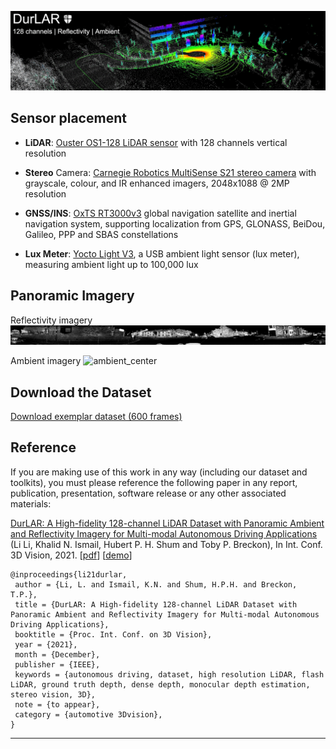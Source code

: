 ![DurLAR](https://github.com/l1997i/DurLAR/blob/main/head.png?raw=true)

## Sensor placement

- **LiDAR**: [Ouster OS1-128 LiDAR sensor](https://ouster.com/products/os1-lidar-sensor/) with 128 channels vertical resolution

- **Stereo** Camera: [Carnegie Robotics MultiSense S21 stereo camera](https://carnegierobotics.com/products/multisense-s21/) with grayscale, colour, and IR enhanced imagers, 2048x1088 @ 2MP resolution

- **GNSS/INS**: [OxTS RT3000v3](https://www.oxts.com/products/rt3000-v3/) global navigation satellite and inertial navigation system, supporting localization from GPS, GLONASS, BeiDou, Galileo, PPP and SBAS constellations

- **Lux Meter**: [Yocto Light V3](http://www.yoctopuce.com/EN/products/usb-environmental-sensors/yocto-light-v3), a USB ambient light sensor (lux meter), measuring ambient light up to 100,000 lux


## Panoramic Imagery

Reflectivity imagery
![reflect_center](https://github.com/l1997i/DurLAR/blob/main/reflect_center.gif?raw=true)

Ambient imagery
![ambient_center](https://github.com/l1997i/DurLAR/blob/main/ambient_center.gif?raw=true)

## Download the Dataset

[Download exemplar dataset (600 frames)](https://collections.durham.ac.uk/collections/r2gq67jr192)

## Reference

If you are making use of this work in any way (including our dataset and toolkits), you must please reference the following paper in any report, publication, presentation, software release or any other associated materials:

[DurLAR: A High-fidelity 128-channel LiDAR Dataset with Panoramic Ambient and Reflectivity Imagery for Multi-modal Autonomous Driving Applications](/)
(Li Li, Khalid N. Ismail, Hubert P. H. Shum and Toby P. Breckon), In Int. Conf. 3D Vision, 2021. [[pdf](https://www.l1997i.com/assets/pdf/li21durlar.pdf)] [[demo](/)]

```
@inproceedings{li21durlar,
 author = {Li, L. and Ismail, K.N. and Shum, H.P.H. and Breckon, T.P.},
 title = {DurLAR: A High-fidelity 128-channel LiDAR Dataset with Panoramic Ambient and Reflectivity Imagery for Multi-modal Autonomous Driving Applications},
 booktitle = {Proc. Int. Conf. on 3D Vision},
 year = {2021},
 month = {December},
 publisher = {IEEE},
 keywords = {autonomous driving, dataset, high resolution LiDAR, flash LiDAR, ground truth depth, dense depth, monocular depth estimation, stereo vision, 3D},
 note = {to appear},
 category = {automotive 3Dvision},
}
```
---
